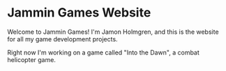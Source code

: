 # Jammin Games Website

Welcome to Jammin Games! I'm Jamon Holmgren, and this is the website for all my game development projects.

Right now I'm working on a game called "Into the Dawn", a combat helicopter game.
